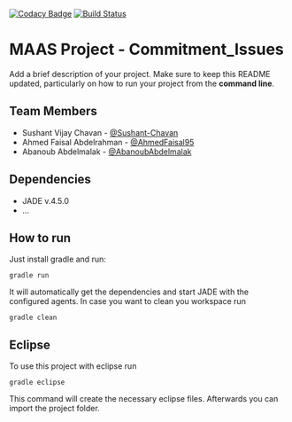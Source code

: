 [![Codacy Badge](https://api.codacy.com/project/badge/Grade/4630c54112f344a0b96ec62ef3ed8f4d)](https://app.codacy.com/app/Sushant-Chavan/ws18-project-commitment_issues?utm_source=github.com&utm_medium=referral&utm_content=HBRS-MAAS/ws18-project-commitment_issues&utm_campaign=Badge_Grade_Dashboard)
[![Build Status](https://travis-ci.org/HBRS-MAAS/ws18-project-commitment_issues.svg?branch=master)](https://travis-ci.org/HBRS-MAAS/ws18-project-commitment_issues)

# MAAS Project - Commitment_Issues

Add a brief description of your project. Make sure to keep this README updated, particularly on how to run your project from the **command line**.

## Team Members
*   Sushant Vijay Chavan - [@Sushant-Chavan](https://github.com/Sushant-Chavan)
*   Ahmed Faisal Abdelrahman - [@AhmedFaisal95](https://github.com/AhmedFaisal95)
*   Abanoub Abdelmalak - [@AbanoubAbdelmalak](https://github.com/AbanoubAbdelmalak)

## Dependencies
* JADE v.4.5.0
* ...

## How to run
Just install gradle and run:

    gradle run

It will automatically get the dependencies and start JADE with the configured agents.
In case you want to clean you workspace run

    gradle clean

## Eclipse
To use this project with eclipse run

    gradle eclipse

This command will create the necessary eclipse files.
Afterwards you can import the project folder.
